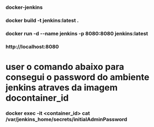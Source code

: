 ### docker-jenkins

### docker build -t jenkins:latest .

### docker run -d --name jenkins -p 8080:8080 jenkins:latest

### http://localhost:8080

# user o comando abaixo para consegui o password do ambiente jenkins atraves da imagem docontainer_id

### docker exec -it <container_id> cat /var/jenkins_home/secrets/initialAdminPassword